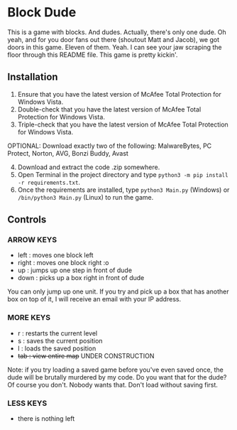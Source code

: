 # Block Dude

This is a game with blocks. And dudes. Actually, there's only one dude. Oh yeah, and for you door fans out there (shoutout Matt and Jacob), we got doors in this game. Eleven of them. Yeah. I can see your jaw scraping the floor through this README file. This game is pretty kickin'.

## Installation

1. Ensure that you have the latest version of McAfee Total Protection for Windows Vista.
2. Double-check that you have the latest version of McAfee Total Protection for Windows Vista.
3. Triple-check that you have the latest version of McAfee Total Protection for Windows Vista.

OPTIONAL: Download exactly two of the following: MalwareBytes, PC Protect, Norton, AVG, Bonzi Buddy, Avast

4. Download and extract the code .zip somewhere.
5. Open Terminal in the project directory and type `python3 -m pip install -r requirements.txt`.
6. Once the requirements are installed, type `python3 Main.py` (Windows) or `/bin/python3 Main.py` (Linux) to run the game.

## Controls

### ARROW KEYS
- left : moves one block left
- right : moves one block right :o
- up : jumps up one step in front of dude
- down : picks up a box right in front of dude

You can only jump up one unit. If you try and pick up a box that has another box on top of it, I will receive an email with your IP address.

### MORE KEYS
- r : restarts the current level
- s : saves the current position
- l : loads the saved position
- ~~tab : view entire map~~ UNDER CONSTRUCTION

Note: if you try loading a saved game before you've even saved once, the dude will be brutally murdered by my code. Do you want that for the dude? Of course you don't. Nobody wants that. Don't load without saving first.

### LESS KEYS
- there is nothing left